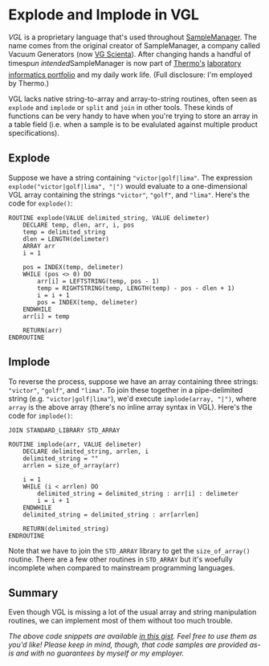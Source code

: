 # Explode and Implode in VGL

_VGL_ is a proprietary language that's used throughout [SampleManager](http://www.thermo.com/samplemanager).  The name comes from the original creator of SampleManager, a company called Vacuum Generators (now [VG Scienta](http://www.vgscienta.com/)).  After changing hands a handful of times&#151;_pun intended_&#151;SampleManager is now part of [Thermo's](http://www.thermo.com/) [laboratory informatics portfolio](http://www.thermo.com/informatics) and my daily work life.  (Full disclosure: I'm employed by Thermo.)

VGL lacks native string-to-array and array-to-string routines, often seen as `explode` and `implode` or `split` and `join` in other tools.  These kinds of functions can be very handy to have when you're trying to store an array in a table field (i.e. when a sample is to be evalulated against multiple product specifications).

## Explode

Suppose we have a string containing `"victor|golf|lima"`.  The expression `explode("victor|golf|lima", "|")` would evaluate to a one-dimensional VGL array containing the strings `"victor"`, `"golf"`, and `"lima"`.  Here's the code for `explode()`:

    ROUTINE explode(VALUE delimited_string, VALUE delimeter)
        DECLARE temp, dlen, arr, i, pos
        temp = delimited_string
        dlen = LENGTH(delimeter)
        ARRAY arr
        i = 1
     
        pos = INDEX(temp, delimeter)
        WHILE (pos <> 0) DO
            arr[i] = LEFTSTRING(temp, pos - 1)
            temp = RIGHTSTRING(temp, LENGTH(temp) - pos - dlen + 1)
            i = i + 1
            pos = INDEX(temp, delimeter)
        ENDWHILE
        arr[i] = temp
     
        RETURN(arr)
    ENDROUTINE

## Implode

To reverse the process, suppose we have an array containing three strings: `"victor"`, `"golf"`, and `"lima"`.  To join these together in a pipe-delimited string (e.g. `"victor|golf|lima"`), we'd execute `implode(array, "|")`, where `array` is the above array (there's no inline array syntax in VGL).  Here's the code for `implode()`:

    JOIN STANDARD_LIBRARY STD_ARRAY
     
    ROUTINE implode(arr, VALUE delimeter)
        DECLARE delimited_string, arrlen, i
        delimited_string = ""
        arrlen = size_of_array(arr)
     
        i = 1
        WHILE (i < arrlen) DO
            delimited_string = delimited_string : arr[i] : delimeter
            i = i + 1
        ENDWHILE
        delimited_string = delimited_string : arr[arrlen]
     
        RETURN(delimited_string)
    ENDROUTINE

Note that we have to join the `STD_ARRAY` library to get the `size_of_array()` routine.  There are a few other routines in `STD_ARRAY` but it's woefully incomplete when compared to mainstream programming languages.

## Summary

Even though VGL is missing a lot of the usual array and string manipulation routines, we can implement most of them without too much trouble.

_The above code snippets are available [in this gist](https://gist.github.com/4431755).  Feel free to use them as you'd like!  Please keep in mind, though, that code samples are provided as-is and with no guarantees by myself or my employer._